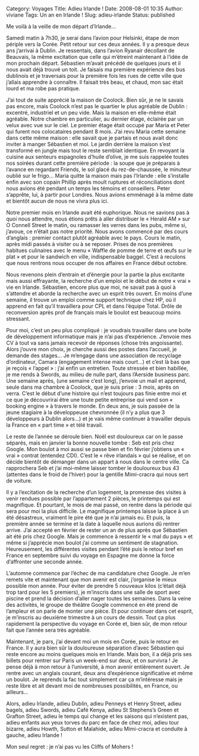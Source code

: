 Category: Voyages
Title: Adieu Irlande !
Date: 2008-08-01 10:35
Author: viviane
Tags: Un an en Irlande !
Slug: adieu-irlande
Status: published

Me voilà à la veille de mon départ d’Irlande…

<p>Samedi matin à 7h30, je serai dans l’avion pour Helsinki, étape de mon périple vers la Corée. Petit retour sur ces deux années.
Il y a presque deux ans j’arrivai à Dublin. Je ressentais, dans l’avion Ryanair décollant de Beauvais, la même excitation que celle qui m’étreint maintenant à l’idée de mon prochain départ. Sébastien m’avait précédé de quelques jours et il nous avait déjà trouvé un toit. Je faisais ma première expérience des bus dublinois et je traversais pour la première fois les rues de cette ville que j’allais apprendre à connaître. Il faisait très beau, et chaud, mon sac était lourd et ma robe pas pratique.</p>

<p>J’ai tout de suite apprécié la maison de Coolock. Bien sûr, je ne le savais pas encore, mais Coolock n’est pas le quartier le plus agréable de Dublin : excentré, industriel et un peu vide. Mais la maison en elle-même était agréable. Notre chambre en particulier, au dernier étage, éclairée par un velux avec vue sur le ciel. Le premier étage était occupé par Maria et Peter qui furent nos colocataires pendant 8 mois. J’ai revu Maria cette semaine dans cette même maison : elle savait que je partais et nous avait donc inviter à manger Sébastien et moi. Le jardin derrière la maison s’est transformé en jungle mais tout le reste semblait identique. En revoyant la cuisine aux senteurs espagnoles d’huile d’olive, je me suis rappelée toutes nos soirées durant cette première période : la soupe que je préparais à l’avance en regardant Friends, le sol glacé du rez-de-chaussée, le minuteur oublié sur le frigo… Maria quitte la maison mais pas l’Irlande : elle s’installe enfin avec son copain Phillip après moult ruptures et réconciliations dont nous avions été pendant un temps les témoins et conseillers. Peter s’apprête, lui, à partir pour Londres. Nous avions emménagé à la même date et bientôt aucun de nous ne vivra plus ici.</p>

<p>Notre premier mois en Irlande avait été euphorique. Nous ne savions pas à quoi nous attendre, nous étions prêts à aller distribuer le « Herald AM » sur O Connell Street le matin, ou ramasser les verres dans les pubs, même si, j’avoue, ce n’était pas notre priorité. Nous avons commencé par des cours d’anglais : premier contact plutôt agréable avec le pays. Cours le matin, après midi passés à visiter ou à se reposer. Prises de nos premières habitues culinaires avec le menu « Waffle de pomme de terre et œufs sur le plat » et pour le sandwich en ville, indispensable baggel. C’est à reculons que nous rentrons nous occuper de nos affaires en France début octobre.</p>
<p>Nous revenons plein d’entrain et d’énergie pour la partie la plus excitante mais aussi effrayante, la recherche d’un emploi et le début de notre « vrai » vie en Irlande. Sébastien, encore plus que moi, ne savait pas à quoi à s’attendre et aborde la recherche avec un esprit très ouvert. En moins d’une semaine, il trouve un emploi comme support technique chez HP, où il apprend en fait qu’il travaillera pour CPL et dans l’équipe Total. Drôle de reconversion après prof de français mais le boulot est beaucoup moins stressant.</p>
<p>Pour moi, c’est un peu plus compliqué : je voudrais travailler dans une boite de développement informatique mais je n’ai pas d’expérience. J’envoie mes CV à tout va sans jamais recevoir de réponses (chose très angoissante). Alors j’ouvre mon choix, je cherche aussi des postes dans l’accueil, je demande des stages… Je m’engage dans une association de recyclage d’ordinateur, Camara (engagement intense mais court…) et c’est là bas que je reçois « l’appel » : j’ai enfin un entretien. Toute stressée et bien habillée, je me rends à Swords, au milieu de nulle part, dans l’Aerside business parc. Une semaine après, (une semaine c’est long), j’envoie un mail et apprend, seule dans ma chambre à Coolock, que je suis prise : 3 mois, après on verra. C’est le début d’une histoire qui n’est toujours pas finie entre moi et ce que je découvrirai être une toute petite entreprise qui vend son « booking engine » à travers le monde. En deux ans, je suis passée de la jeune stagiaire à la développeuse chevronnée (il n’y a plus que 3 développeurs à Dublin alors…) et je vais même continuer à travailler depuis la France en « part time » et télé travail.</p>
<p>Le reste de l’année se déroule bien. Noël est douloureux car on le passe séparés, mais en janvier la bonne nouvelle tombe : Seb est pris chez Google. Mon boulot à moi aussi se passe bien et fin février j’obtiens un « vrai » contrat (entendez CDI). C’est le « rêve irlandais » qui se réalise, et on décide bientôt de démanger dans un appart à nous dans le centre ville. Ca rapprochera Seb et j’ai moi-même laisser tomber le douloureux bus 43 (attentes dans le froid de l’hiver) pour la gentille Mimi-cracra qui nous sert de voiture.</p>
<p>Il y a l’excitation de la recherche d’un logement, la promesse des visites à venir rendues possible par l’appartement 2 pièces, le printemps qui est magnifique. Et pourtant, le mois de mai passé, on rentre dans la période qui sera pour moi la plus difficile. Le magnifique printemps laisse la place à un été désastreux, vraiment le pire été que je n’ai jamais eu. Et puis, la première année se termine et la date à laquelle nous aurions dû rentrer arrive. J’ai accepté en février de rester un an de plus après que Sébastien ait été pris chez Google. Mais je commence à ressentir le « mal du pays » et même si j’apprécie mon boulot j’ai comme un sentiment de stagnation. Heureusement, les différentes visites pendant l’été puis le retour bref en France en septembre suivi du voyage en Espagne me donne la force d’affronter une seconde année.</p>
<p>L’automne commence par l’échec de ma candidature chez Google. Je m’en remets vite et maintenant que mon avenir est clair, j’organise le mieux possible mon année. Pour éviter de prendre 5 nouveaux kilos (c’était déjà trop tard pour les 5 premiers), je m’inscris dans une salle de sport avec piscine et prend la décision d’aller nager toutes les semaines. Dans la veine des activités, le groupe de théâtre Google commencé en été prend de l’ampleur et on parle de monter une pièce. Et pour continuer dans cet esprit, je m’inscris au deuxième trimestre à un cours de dessin. Tout ça plus rapidement la perspective du voyage en Corée et, bien sûr, de mon retour fait que l’année sera très agréable.</p>
<p>Maintenant, je pars, j’ai devant moi un mois en Corée, puis le retour en France. Il y aura bien sûr la douloureuse séparation d’avec Sébastien qui reste encore au moins quelques mois en Irlande. Mais bon, il a déjà pris ses billets pour rentrer sur Paris un week-end sur deux, et on survivra ! Je pense déjà à mon retour à l’université, à mon avenir entièrement ouvert. Je rentre avec un anglais courant, deux ans d’expérience significative et même un boulot. Je reprends la fac tout simplement car ça m’intéresse mais je reste libre et ait devant moi de nombreuses possibilités, en France, ou ailleurs…</p>
<p>Alors, adieu Irlande, adieu Dublin, adieu Penneys et Henry Street, adieu bagels, adieu Swords, adieu Café Kenya, adieu St Stephens’s Green et Grafton Street, adieu le temps qui change et les saisons qui n’existent pas, adieu enfants aux yeux torves du parc en face de chez moi, adieu tour bizarre, adieu Howth, Sutton et Malahide, adieu Mimi-cracra et conduite à gauche, adieu Irlande !</p>
<p>Mon seul regret : je n’ai pas vu les Cliffs of Mohers !</p>